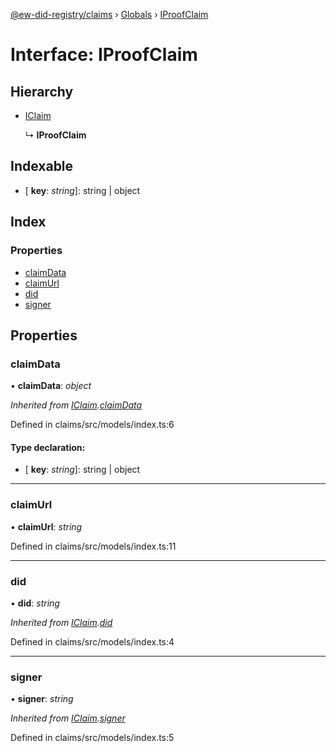 [@ew-did-registry/claims](../README.md) › [Globals](../globals.md) › [IProofClaim](iproofclaim.md)

# Interface: IProofClaim

## Hierarchy

* [IClaim](iclaim.md)

  ↳ **IProofClaim**

## Indexable

* \[ **key**: *string*\]: string | object

## Index

### Properties

* [claimData](iproofclaim.md#claimdata)
* [claimUrl](iproofclaim.md#claimurl)
* [did](iproofclaim.md#did)
* [signer](iproofclaim.md#signer)

## Properties

###  claimData

• **claimData**: *object*

*Inherited from [IClaim](iclaim.md).[claimData](iclaim.md#claimdata)*

Defined in claims/src/models/index.ts:6

#### Type declaration:

* \[ **key**: *string*\]: string | object

___

###  claimUrl

• **claimUrl**: *string*

Defined in claims/src/models/index.ts:11

___

###  did

• **did**: *string*

*Inherited from [IClaim](iclaim.md).[did](iclaim.md#did)*

Defined in claims/src/models/index.ts:4

___

###  signer

• **signer**: *string*

*Inherited from [IClaim](iclaim.md).[signer](iclaim.md#signer)*

Defined in claims/src/models/index.ts:5
